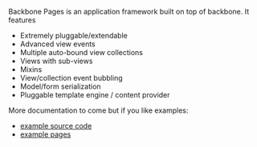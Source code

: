 Backbone Pages is an application framework built on top of backbone.  It features
 * Extremely pluggable/extendable
 * Advanced view events
 * Multiple auto-bound view collections
 * Views with sub-views
 * Mixins
 * View/collection event bubbling
 * Model/form serialization
 * Pluggable template engine / content provider

More documentation to come but if you like examples:
 * [example source code](https://github.com/jhudson8/backbone-pages/tree/gh-pages/examples)
 * [example pages](http://jhudson8.github.com/backbone-pages/examples/index.html)

